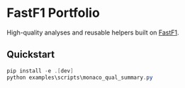﻿# FastF1 Portfolio

High-quality analyses and reusable helpers built on [FastF1](https://theoehrly.github.io/Fast-F1/).

## Quickstart
```powershell
pip install -e .[dev]
python examples\scripts\monaco_qual_summary.py

